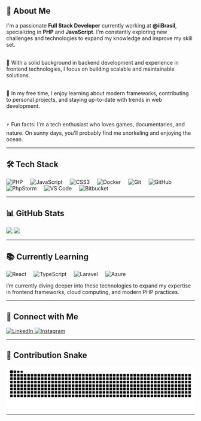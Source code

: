 <h2 align="left">👋 About Me</h2>

<p align="left">
  I'm a passionate <strong>Full Stack Developer</strong> currently working at <strong>@iiBrasil</strong>, specializing in <strong>PHP</strong> and <strong>JavaScript</strong>. I'm constantly exploring new challenges and technologies to expand my knowledge and improve my skill set.<br><br>

  💼 With a solid background in backend development and experience in frontend technologies, I focus on building scalable and maintainable solutions.<br><br>

  🌱 In my free time, I enjoy learning about modern frameworks, contributing to personal projects, and staying up-to-date with trends in web development.<br><br>

  ⚡ Fun facts: I'm a tech enthusiast who loves games, documentaries, and nature. On sunny days, you’ll probably find me snorkeling and enjoying the ocean.
</p>

---

<h2 align="left">🛠️ Tech Stack</h2>

<div align="left">
  <img src="https://cdn.jsdelivr.net/gh/devicons/devicon/icons/php/php-original.svg" height="40" alt="PHP" />
  <img width="12" />
  <img src="https://cdn.jsdelivr.net/gh/devicons/devicon/icons/javascript/javascript-original.svg" height="40" alt="JavaScript" />
  <img width="12" />
  <img src="https://cdn.jsdelivr.net/gh/devicons/devicon/icons/css3/css3-original.svg" height="40" alt="CSS3" />
  <img width="12" />
  <img src="https://cdn.jsdelivr.net/gh/devicons/devicon/icons/docker/docker-original.svg" height="40" alt="Docker" />
  <img width="12" />
  <img src="https://cdn.jsdelivr.net/gh/devicons/devicon/icons/git/git-original.svg" height="40" alt="Git" />
  <img width="12" />
  <img src="https://cdn.jsdelivr.net/gh/devicons/devicon/icons/github/github-original.svg" height="40" alt="GitHub" />
  <img width="12" />
  <img src="https://cdn.jsdelivr.net/gh/devicons/devicon/icons/phpstorm/phpstorm-original.svg" height="40" alt="PhpStorm" />
  <img width="12" />
  <img src="https://cdn.jsdelivr.net/gh/devicons/devicon/icons/vscode/vscode-original.svg" height="40" alt="VS Code" />
  <img width="12" />
  <img src="https://cdn.jsdelivr.net/gh/devicons/devicon/icons/bitbucket/bitbucket-original.svg" height="40" alt="Bitbucket" />
</div>

---

<h2 align="left">📊 GitHub Stats</h2>

<div align="left">
  <img src="https://github-readme-stats.vercel.app/api?username=vanngilha&show_icons=true&count_private=true&theme=gruvbox_light&hide_border=false" height="150" />
  <img src="https://github-readme-stats.vercel.app/api/top-langs?username=vanngilha&layout=compact&langs_count=6&theme=gruvbox_light&hide_border=false" height="150" />
</div>

---

<h2 align="left">📚 Currently Learning</h2>

<div align="left">
  <img src="https://cdn.jsdelivr.net/gh/devicons/devicon/icons/react/react-original.svg" height="40" alt="React" />
  <img width="12" />
  <img src="https://cdn.jsdelivr.net/gh/devicons/devicon/icons/typescript/typescript-original.svg" height="40" alt="TypeScript" />
  <img width="12" />
  <img src="https://cdn.jsdelivr.net/gh/devicons/devicon/icons/laravel/laravel-original.svg" height="40" alt="Laravel" />
  <img width="12" />
  <img src="https://cdn.jsdelivr.net/gh/devicons/devicon/icons/azure/azure-original.svg" height="40" alt="Azure" />
</div>

<p align="left">
  I’m currently diving deeper into these technologies to expand my expertise in frontend frameworks, cloud computing, and modern PHP practices.
</p>

---

<h2 align="left">📍 Connect with Me</h2>

<div align="left">
  <a href="https://www.linkedin.com/in/vanngilha" target="_blank">
    <img src="https://raw.githubusercontent.com/maurodesouza/profile-readme-generator/master/src/assets/icons/social/linkedin/default.svg" width="52" height="40" alt="LinkedIn" />
  </a>
  <a href="https://www.instagram.com/vanngilha/" target="_blank">
    <img src="https://raw.githubusercontent.com/maurodesouza/profile-readme-generator/master/src/assets/icons/social/instagram/default.svg" width="52" height="40" alt="Instagram" />
  </a>
</div>

---

<h2 align="left">🐍 Contribution Snake</h2>

<img src="https://raw.githubusercontent.com/vanngilha/vanngilha/output/snake.svg" alt="Snake animation" />

---
